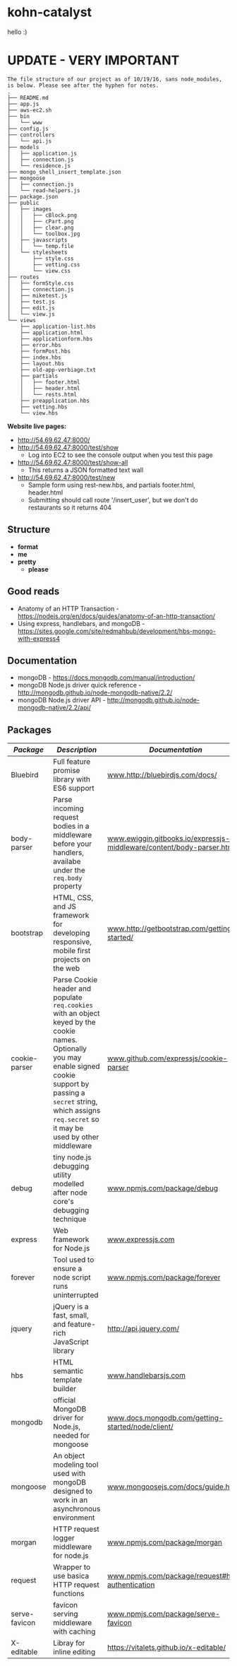 # kohn-catalyst
hello :)

# UPDATE - **VERY IMPORTANT**
```
The file structure of our project as of 10/19/16, sans node_modules, is below. Please see after the hyphen for notes.
.
├── README.md
├── app.js
├── aws-ec2.sh
├── bin
│   └── www
├── config.js
├── controllers
│   └── api.js
├── models
│   ├── application.js
│   ├── connection.js
│   └── residence.js
├── mongo_shell_insert_template.json
├── mongoose
│   ├── connection.js
│   └── read-helpers.js
├── package.json
├── public
│   ├── images
│   │   ├── cBlock.png
│   │   ├── cPart.png
│   │   ├── clear.png
│   │   └── toolbox.jpg
│   ├── javascripts
│   │   └── temp.file
│   └── stylesheets
│       ├── style.css
│       ├── vetting.css
│       └── view.css
├── routes
│   ├── formStyle.css
│   ├── connection.js
│   ├── miketest.js
│   ├── test.js
│   ├── edit.js
│   └── view.js
└── views
    ├── application-list.hbs
    ├── application.html
    ├── applicationform.hbs
    ├── error.hbs
    ├── formPost.hbs
    ├── index.hbs
    ├── layout.hbs
    ├── old-app-verbiage.txt
    ├── partials
    │   ├── footer.html
    │   ├── header.html
    │   └── rests.html
    ├── preapplication.hbs
    ├── vetting.hbs
    └── view.hbs
```

**Website live pages:**
* http://54.69.62.47:8000/
* http://54.69.62.47:8000/test/show
  * Log into EC2 to see the console output when you test this page
* http://54.69.62.47:8000/test/show-all
  * This returns a JSON formatted text wall
* http://54.69.62.47:8000/test/new
  * Sample form using rest-new.hbs, and partials footer.html, header.html
  * Submitting should call route '/insert_user', but we don't do restaurants so it returns 404

## Structure
* **format** 
* **me** 
* **pretty** 
  * **please** 

## Good reads
* Anatomy of an HTTP Transaction - https://nodejs.org/en/docs/guides/anatomy-of-an-http-transaction/
* Using express, handlebars, and mongoDB - https://sites.google.com/site/redmahbub/development/hbs-mongo-with-express4

## Documentation
* mongoDB - https://docs.mongodb.com/manual/introduction/
* mongoDB Node.js driver quick reference - http://mongodb.github.io/node-mongodb-native/2.2/
* mongoDB Node.js driver API - http://mongodb.github.io/node-mongodb-native/2.2/api/

## Packages
*Package* | *Description* | *Documentation*
--- | --- | ---
Bluebird | Full feature promise library with ES6 support | www.http://bluebirdjs.com/docs/
body-parser | Parse incoming request bodies in a middleware before your handlers, availabe under the `req.body` property | www.ewiggin.gitbooks.io/expressjs-middleware/content/body-parser.html
bootstrap | HTML, CSS, and JS framework for developing responsive, mobile first projects on the web | www.http://getbootstrap.com/getting-started/
cookie-parser | Parse Cookie header and populate `req.cookies` with an object keyed by the cookie names. Optionally you may enable signed cookie support by passing a `secret` string, which assigns `req.secret` so it may be used by other middleware | www.github.com/expressjs/cookie-parser
debug | tiny node.js debugging utility modelled after node core's debugging technique | www.npmjs.com/package/debug
express | Web framework for Node.js | www.expressjs.com
forever | Tool used to ensure a node script runs uninterrupted | www.npmjs.com/package/forever
jquery | jQuery is a fast, small, and feature-rich JavaScript library | http://api.jquery.com/
hbs | HTML semantic template builder | www.handlebarsjs.com
mongodb | official MongoDB driver for Node.js, needed for mongoose | www.docs.mongodb.com/getting-started/node/client/
mongoose | An object modeling tool used with mongoDB designed to work in an asynchronous environment | www.mongoosejs.com/docs/guide.html
morgan | HTTP request logger middleware for node.js | www.npmjs.com/package/morgan
request | Wrapper to use basica HTTP request functions | www.npmjs.com/package/request#http-authentication
serve-favicon | favicon serving middleware with caching | www.npmjs.com/package/serve-favicon
X-editable | Libray for inline editing | https://vitalets.github.io/x-editable/
